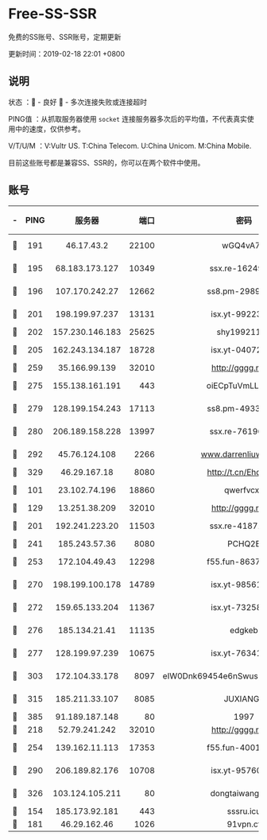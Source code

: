 # Free-SS-SSR

免费的SS账号、SSR账号，定期更新

更新时间：2019-02-18 22:01 +0800

## 说明

状态     ：🙂 - 良好 🙁 - 多次连接失败或连接超时

PING值   ：从抓取服务器使用 `socket` 连接服务器多次后的平均值，不代表真实使用中的速度，仅供参考。

V/T/U/M  ：V:Vultr US. T:China Telecom. U:China Unicom. M:China Mobile.

目前这些账号都是兼容SS、SSR的，你可以在两个软件中使用。

## 账号

|-|PING|服务器|端口|密码|加密方式|区域|V/T/U/M|
|:----:|:----:|:-----:|-----:|:----:|:----:|:----:|:----:|
|🙂|191|46.17.43.2|22100|wGQ4vA7D|aes-256-gcm|RU|7↑/10↑/10↑/10↑|
|🙂|195|68.183.173.127|10349|ssx.re-16249427|aes-256-cfb|US|10↑/10↑/10↑/10↑|
|🙂|196|107.170.242.27|12662|ss8.pm-29895906|aes-256-cfb|US|10↑/10↑/10↑/10↑|
|🙂|201|198.199.97.237|13131|isx.yt-99223416|aes-256-cfb|US|9↑/9↑/9↑/9↑|
|🙂|202|157.230.146.183|25625|shy19921124|rc4-md5|US|10↑/10↑/10↑/10↑|
|🙂|205|162.243.134.187|18728|isx.yt-04072308|aes-256-cfb|US|9↑/9↑/9↑/9↑|
|🙂|259|35.166.99.139|32010|http://gggg.rocks|chacha20|US|9↑/9↑/9↑/9↑|
|🙂|275|155.138.161.191|443|oiECpTuVmLLxk4Ts|aes-256-cfb|US|2↓/10↑/10↑/10↑|
|🙂|279|128.199.154.243|17113|ss8.pm-49338576|aes-256-cfb|SG|10↑/10↑/10↑/10↑|
|🙂|280|206.189.158.228|13997|ssx.re-76196312|aes-256-cfb|SG|10↑/10↑/10↑/10↑|
|🙂|292|45.76.124.108|2266|www.darrenliuwei.com|aes-256-cfb|AU|9↑/10↑/8↑/10↑|
|🙂|329|46.29.167.18|8080|http://t.cn/EhdmTxe|rc4-md5|RU|10↑/10↑/10↑/10↑|
|🙂|101|23.102.74.196|18860|qwerfvcxz|aes-256-gcm|JP|9↑/10↑/10↑/10↑|
|🙂|129|13.251.38.209|32010|http://gggg.rocks|chacha20|SG|8↑/9↑/8↓/9↑|
|🙂|201|192.241.223.20|11503|ssx.re-41871836|aes-256-cfb|US|10↑/10↑/10↑/10↑|
|🙂|241|185.243.57.36|8080|PCHQ2E|rc4-md5|US|9↑/9↑/10↑/9↓|
|🙂|253|172.104.49.43|12298|f55.fun-86373807|aes-256-cfb|SG|10↑/10↑/8↓/10↑|
|🙂|270|198.199.100.178|14789|isx.yt-98561144|aes-256-cfb|US|9↑/9↑/9↑/9↑|
|🙂|272|159.65.133.204|11367|isx.yt-73258581|aes-256-cfb|SG|9↑/9↑/9↑/9↑|
|🙂|276|185.134.21.41|11135|edgkeb|aes-256-cfb|GB|10↑/10↑/10↑/10↑|
|🙂|277|128.199.97.239|10675|isx.yt-76341094|aes-256-cfb|SG|9↑/9↑/9↑/9↑|
|🙂|303|172.104.33.178|8097|eIW0Dnk69454e6nSwuspv9DmS201tQ0D|aes-256-cfb|SG|10↑/10↑/9↑/10↑|
|🙂|315|185.211.33.107|8085|JUXIANGE|aes-128-ctr|US|10↑/10↑/10↑/10↑|
|🙂|385|91.189.187.148|80|1997|chacha20|US|10↑/9↑/8↑/9↑|
|🙂|218|52.79.241.242|32010|http://gggg.rocks|chacha20|KR|9↑/8↑/9↑/10↑|
|🙂|254|139.162.11.113|17353|f55.fun-40016960|aes-256-cfb|SG|10↑/10↑/8↓/10↑|
|🙂|290|206.189.82.176|10708|isx.yt-95760947|aes-256-cfb|SG|9↑/9↑/9↑/9↑|
|🙁|326|103.124.105.211|80|dongtaiwang.com|aes-256-cfb|US|10↑/10↑/10↑/10↑|
|🙁|154|185.173.92.181|443|sssru.icu|rc4-md5|RU|9↑/7↑/8↑/8↓|
|🙁|181|46.29.162.46|1026|91vpn.cf|rc4-md5|RU|9↑/9↑/10↑/10↑|
